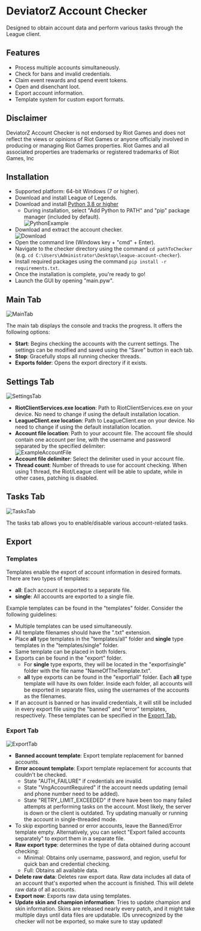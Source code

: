 # **DeviatorZ Account Checker**
Designed to obtain account data and perform various tasks through the League client.
## **Features**
- Process multiple accounts simultaneously.
- Check for bans and invalid credentials.
- Claim event rewards and spend event tokens.
- Open and disenchant loot.
- Export account information.
- Template system for custom export formats.
## **Disclaimer**
DeviatorZ Account Checker is not endorsed by Riot Games and does not reflect the views or opinions of Riot Games or anyone officially involved in producing or managing Riot Games properties. Riot Games and all associated properties are trademarks or registered trademarks of Riot Games, Inc

## **Installation**
- Supported platform: 64-bit Windows (7 or higher).
- Download and install League of Legends.
- Download and install [Python 3.8 or higher](https://www.python.org/downloads/)
    - During installation, select "Add Python to PATH" and "pip" package manager (included by default). <br /> ![PythonExample](https://i.imgur.com/y1k3rmd.png)
- Download and extract the account checker. <br /> ![Download](https://i.imgur.com/jafvk8i.png)
- Open the command line (Windows key + "cmd" + Enter).
- Navigate to the checker directory using the command `cd pathToChecker` (e.g. `cd C:\Users\Administrator\Desktop\league-account-checker`).
- Install required packages using the command `pip install -r requirements.txt`.
- Once the installation is complete, you're ready to go!
- Launch the GUI by opening "main.pyw".
## **Main Tab**
![MainTab](https://i.imgur.com/XeZ91hk.png)

The main tab displays the console and tracks the progress. It offers the following options:
- **Start**: Begins checking the accounts with the current settings. The settings can be modified and saved using the "Save" button in each tab.
- **Stop**: Gracefully stops all running checker threads.
- **Exports folder**: Opens the export directory if it exists.

## **Settings Tab**
![SettingsTab](https://i.imgur.com/gAFycWL.png)
- **RiotClientServices.exe location**: Path to RiotClientServices.exe on your device. No need to change if using the default installation location.
- **LeagueClient.exe location**: Path to LeagueClient.exe on your device. No need to change if using the default installation location.
- **Account file location**: Path to your account file. The account file should contain one account per line, with the username and password separated by the specified delimiter: <br /> ![ExampleAccountFile](https://i.imgur.com/k9A8R4H.png)
- **Account file delimiter**: Select the delimiter used in your account file.
- **Thread count**: Number of threads to use for account checking. When using 1 thread, the Riot/League client will be able to update, while in other cases, patching is disabled.

## **Tasks Tab**
![TasksTab](https://i.imgur.com/xAymURs.png)

The tasks tab allows you to enable/disable various account-related tasks.
## **Export**
### **Templates**
Templates enable the export of account information in desired formats. There are two types of templates:
- **all**: Each account is exported to a separate file.
- **single**: All accounts are exported to a single file.

Example templates can be found in the "templates" folder. Consider the following guidelines:
- Multiple templates can be used simultaneously.
- All template filenames should have the ".txt" extension.
- Place **all** type templates in the "templates/all" folder and **single** type templates in the "templates/single" folder.
- Same template can be placed in both folders. 
- Exports can be found in the "export" folder.
    - For **single** type exports, they will be located in the "export\single" folder with the file name "NameOfTheTemplate.txt". 
    - **all** type exports can be found in the "export\all" folder. Each **all** type template will have its own folder. Inside each folder, all accounts will be exported in separate files, using the usernames of the accounts as the filenames.
- If an account is banned or has invalid credentials, it will still be included in every export file using the "banned" and "error" templates, respectively. These templates can be specified in the [Export Tab.](#export-tab)
### **Export Tab**
![ExportTab](https://i.imgur.com/jsfEndE.png)
- **Banned account template**: Export template replacement for banned accounts.
- **Error account template**: Export template replacement for accounts that couldn't be checked. <br /> 
    - State "AUTH_FAILURE" if credentials are invalid.
    - State "VngAccountRequired" if the account needs updating (email and phone number need to be added).
    - State "RETRY_LIMIT_EXCEEDED" if there have been too many failed attempts at performing tasks on the account. Most likely, the server is down or the client is outdated. Try updating manually or running the account in single-threaded mode.
- To skip exporting banned or error accounts, leave the Banned/Error template empty. Alternatively, you can select "Export failed accounts separately" to export them in a separate file.
- **Raw export type**: determines the type of data obtained during account checking:
    - Minimal: Obtains only username, password, and region, useful for quick ban and credential checking.
    - Full: Obtains all available data.
- **Delete raw data**: Deletes raw export data. Raw data includes all data of an account that's exported when the account is finished. This will delete raw data of all accounts.
- **Export now**: Exports raw data using templates.
- **Update skin and champion information**: Tries to update champion and skin information. Skins are released nearly every patch, and it might take multiple days until data files are updatable. IDs unrecognized by the checker will not be exported, so make sure to stay updated!
